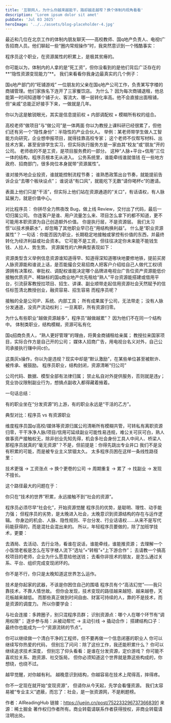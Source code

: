 ```yaml
---
title: '互联网人，为什么你越来越能干，路却越走越窄？换个体制内视角看看'
description: 'Lorem ipsum dolor sit amet'
pubDate: 'Jul 03 2025'
heroImage: '../../assets/blog-placeholder-4.jpg'
---
```




最近和几位在北京工作的体制内朋友聊天——高校教师、国q地产负责人、电视t广告招商人员。他们聊起一些“圈内常规操作”时，我突然意识到一个残酷事实：

程序员这个职业，在资源属性的积累上，是极其贫瘠的。

你可能以为，体制内的人拿的是“死工资”，但你没看到的是他们背后广泛存在的**“隐性资源变现能力”**。
我们来看看你我身边最真实的几个例子：

国q地产部门的“旺铺游戏”
一位朋友的父亲在国q地产公司工作，负责某写字楼的商铺管理。他们家族名下连开了三家餐饮店。
为什么？
因为每次商铺退租，他总能第一时间知道哪个铺子火、客流大、哪一层转化率高。他不会直接出面租铺，但“亲戚”总能正好接手下来，一做就是几年。

你以为这是敏锐眼光，其实是信息提前权 + 内部调配权 + 模糊所有权的组合。

高校老师“做项目”与“做公司”是一体两面
你以为教授上课科研已经很累了，但他们还有另一个“隐性身份”：半隐性的产业合伙人。
举例：某老师带学生做人工智能方向研究，企业想申报项目，就得挂靠高校专家；
这个老师不仅帮写材料、出技术方案，甚至安排学生实习，但实际执行服务方是一家由其“校友”或“朋友”开的公司。
老师收的不是工资，是项目服务费的一部分。
这种“人脉+平台+信用”三位一体的结构，程序员根本无从进入。
公务系统里，谁能牵线谁就值钱
在一些地方政府、招商部门，很多岗位本身就带“资源属性”。

谁对接外地企业投资，谁就能控制流程节奏；
谁熟悉政策出台节奏，就能提前告诉企业“去哪个板块设点”；
谁说话“有口风”，就能吃下无数“请你喝杯c”的邀请。

表面上他们只是“干活”，但实际上他们站在资源通道的“关口”，有话语权，有人脉延展力，就是价值中心。

对比程序员：
你拼尽全力熬夜改 Bug，做上线 Review，交付出了代码，最后一切归属公司。
你连客户是谁、用户流量怎么来、项目怎么拿下的都不知道，更不可能用本职资源为自己创造额外价值。
你是执行层，不是资源层。
我们太习惯“以技术换薪水”，却忽略了其他职业早已在“用结构换利益”。
什么是“职业资源属性”？
一句话：你能否因为职业，长期稳定地接触或掌控有价值的东西，并最终转化为经济利益或社会资本。
它可能不是工资，但往往决定你未来能不能钱生钱、人拉人、势生势。
资源属性的六种典型表现如下：








































资源类型含义举例信息资源谁知道得早、知道得深知道哪块地要修地铁，提前买房人脉资源能和谁说上话，是否能撮合交易招商人把客户介绍给自己人做代工权l资源拥有决策权、审批权、调配权谁能决定哪个品牌进电视台广告位资产资源能低价接触优质资产、稀缺标的国q商业地产优先租给“熟人”平台资源能搭建或借用平台，引流获客教授拉项目、招生、讲课、副业顺带走起信用资源社会天然赋予的信任标签清北教授创业，融资容易、招生容易
而程序员呢？

接触的全是公司IP、系统、内部工具；
所有成果属于公司，无法带走；
没有人脉分发通道，没资产流动权利；
一旦离职，所有资源归零。


为什么有些职业“越做资源越多”，程序员“越做越累”？
因为他们不在同一个结构中。
体制类职业，结构模糊，资源可私有化

国q招商负责人，“熟人更好管理”的理由，将黄金商铺租给亲属；
教授拉来国家项目，实际合作方是自己开的公司；
媒体人招商广告，用电视台名义对外，自己公司承接执行赚中间c价。

这类灰s操作，你以为是违规？现实中却是“默认激励”，在某些单位甚至被默许、被传承、被鼓励。
程序员职业，结构封闭，资源清晰“归公司”

公司代码、数据、模型全部有法律归属；
禁止私自对外提供服务，否则就是违y；
竞业协议限制副业行为，想搞点副收入都得藏着掖着。

一句话总结：

有的职业坐在“分发资源”的上游，有的职业永远是“干活的乙方”。

典型对比：程序员 vs 有资源职业



































维度程序员国q/高校/媒体等资源归属公司清晰所有模糊共管，可转私有离职资源归零，干干净净人脉/项目/信用可延续副业可能性易违规，难公关可灰可白，熟人做事资产接触权无，除非创业先知先得，机会多社会身份工具人中间人、桥梁人
那程序员就真的“毫无资源”？不是，但前提是：你得先跳出专业井口
我们不是没有积累的可能，而是被专业主义禁锢太久。
太多程序员困在这样一条线性路径里：

技术更强 → 工资涨点 → 换个更卷的公司 → 周期重复 → 累了 → 找副业 → 发现不擅长。

这个路径最大的问题在于：

你只在“技术的世界”积累，永远接触不到“社会的资源”。

程序员必须尽早“社会化”，开始资源觉醒
程序员的优势，是聪明、理性、动手能力强；
但程序员的劣势，是太晚进入社会，太晚意识到资源结构的存在与运作逻辑。
你身边的机会、人脉、隐性规则、平台分发、行业话语权……从来不是写代码能获得的，而是混社会混出来的。
所以，年轻程序员要做的，除了加班学技术，更要：

去酒局、去活动、去行业场，看谁在说话，谁能牵线，谁能推资源；
去理解一个小饭馆老板是怎么在写字楼人流下“选址”+“转租”+“上下游合作”；
去请教一个搞高校项目的老师，企业为什么愿意给他送钱；
去看你非技术的朋友，是怎么通过关系、平台、组织完成变现闭环的。


你不是不行，你只是太晚知道这世界怎么运作。

技术是你起家的武器，不该是你困住自己的围墙
程序员有个“高洁幻觉”——我只靠技术，不靠人情世故。
但你会发现，技术变现的路径越来越短、越来越卷，天花板越来越低。
而那些真正做到时间自由、财富可持续的人，靠的不是技术，而是资源的调度力。
所以你要学会：

与社会连接：多跨圈子，别只混程序员群；
识别资源点：哪个人在哪个环节有“调用权限”；
逐步参与局：从被动帮忙 → 主动引线 → 撬动合作；
搭建结构口子：最终你也能成为一个“资源流转的节点”。

你可以继续做一个清白干净的工程师，但不要再做一个信息闭塞的职业人
你可以继续写你热爱的代码，
但别忘了问问：除了这份工作，我还能积累什么？
你可以继续追求技术深度，
但别忘了仰头看看：是谁在分发资源，定价游戏？
你可能不喜欢拉关系、跑资源、社交饭局，
但你必须知道这个世界就是靠这些构成的，你想绕，也绕不过。

越早觉醒，对你越有利。
越晚意识到结构，你越容易在技术上爬得高，摔得疼。

你不一定现在就开始“变现资源”，
但请你从今天起，先学会看懂资源。
我们太容易被“专业主义”遮蔽，而忘了：社会，是一张资源网，不是刷题榜。

作者：AIReadingHub
链接：https://juejin.cn/post/7522332967373668391
来源：稀土掘金
著作权归作者所有。商业转载请联系作者获得授权，非商业转载请注明出处。